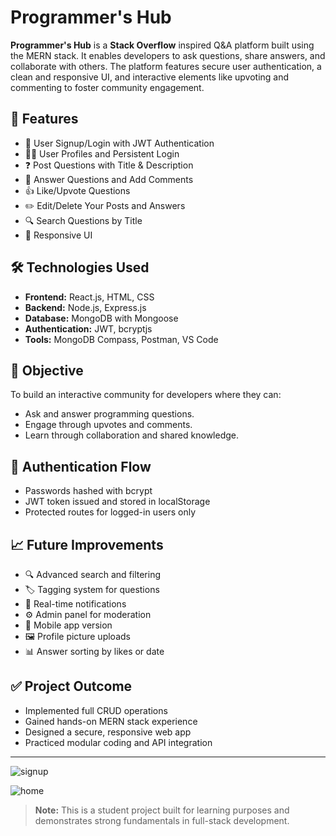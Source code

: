 # Programmer's Hub

**Programmer's Hub** is a **Stack Overflow** inspired Q&A platform built using the MERN stack. It enables developers to ask questions, share answers, and collaborate with others. The platform features secure user authentication, a clean and responsive UI, and interactive elements like upvoting and commenting to foster community engagement.

## 🚀 Features

- 🔐 User Signup/Login with JWT Authentication
- 🧑‍💻 User Profiles and Persistent Login
- ❓ Post Questions with Title & Description
- 💬 Answer Questions and Add Comments
- 👍 Like/Upvote Questions
- ✏️ Edit/Delete Your Posts and Answers
- 🔍 Search Questions by Title
- 🧭 Responsive UI

## 🛠️ Technologies Used

- **Frontend:** React.js, HTML, CSS
- **Backend:** Node.js, Express.js
- **Database:** MongoDB with Mongoose
- **Authentication:** JWT, bcryptjs
- **Tools:** MongoDB Compass, Postman, VS Code

## 🎯 Objective

To build an interactive community for developers where they can:
- Ask and answer programming questions.
- Engage through upvotes and comments.
- Learn through collaboration and shared knowledge.

## 🔐 Authentication Flow

- Passwords hashed with bcrypt
- JWT token issued and stored in localStorage
- Protected routes for logged-in users only

## 📈 Future Improvements

- 🔍 Advanced search and filtering
- 🏷️ Tagging system for questions
- 🔔 Real-time notifications
- ⚙️ Admin panel for moderation
- 📱 Mobile app version
- 🖼️ Profile picture uploads
- 📊 Answer sorting by likes or date

## ✅ Project Outcome

- Implemented full CRUD operations
- Gained hands-on MERN stack experience
- Designed a secure, responsive web app
- Practiced modular coding and API integration

---



![signup](https://github.com/user-attachments/assets/f5e91b1b-ed86-4f8d-a7e3-ce0c8eed90a8)

![home](https://github.com/user-attachments/assets/a59d0fbe-1988-424d-ba8a-dc0042d64bca)


> **Note:** This is a student project built for learning purposes and demonstrates strong fundamentals in full-stack development.

